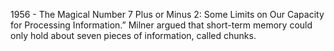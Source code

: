 1956 - The Magical Number 7 Plus or Minus 2: Some Limits on Our Capacity for Processing Information.” Milner argued that short-term memory could only hold about seven pieces of information, called chunks.